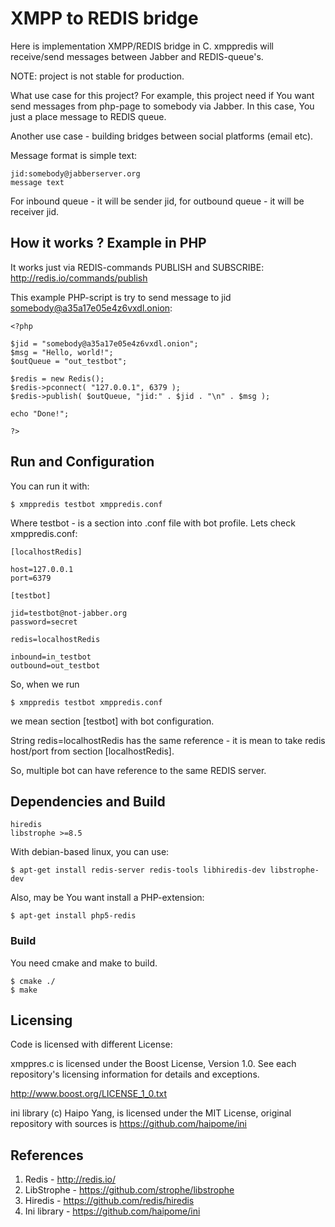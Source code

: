 # XMPP to REDIS bridge

Here is implementation XMPP/REDIS bridge in C. xmppredis will receive/send messages between Jabber and REDIS-queue's.

NOTE: project is not stable for production.

What use case for this project?
For example, this project need if You want send messages from php-page to somebody via Jabber. In this case, You just a place message to REDIS queue.

Another use case - building bridges between social platforms (email etc).

Message format is simple text:

    jid:somebody@jabberserver.org
    message text

For inbound queue - it will be sender jid, for outbound queue - it will be receiver jid.

## How it works ? Example in PHP

It works just via REDIS-commands PUBLISH and SUBSCRIBE:
http://redis.io/commands/publish

This example PHP-script is try to send message to jid somebody@a35a17e05e4z6vxdl.onion:

    <?php

    $jid = "somebody@a35a17e05e4z6vxdl.onion";
    $msg = "Hello, world!";
    $outQueue = "out_testbot";

    $redis = new Redis();
    $redis->pconnect( "127.0.0.1", 6379 );
    $redis->publish( $outQueue, "jid:" . $jid . "\n" . $msg );

    echo "Done!";

    ?>

## Run and Configuration

You can run it with:

    $ xmppredis testbot xmppredis.conf

Where testbot - is a section into .conf file with bot profile.
Lets check xmppredis.conf:

    [localhostRedis]

    host=127.0.0.1
    port=6379

    [testbot]

    jid=testbot@not-jabber.org
    password=secret

    redis=localhostRedis

    inbound=in_testbot
    outbound=out_testbot

So, when we run 

    $ xmppredis testbot xmppredis.conf

we mean section [testbot] with bot configuration.

String redis=localhostRedis has the same reference - it is mean to take redis host/port from section [localhostRedis].

So, multiple bot can have reference to the same REDIS server.

## Dependencies and Build

    hiredis
    libstrophe >=8.5

With debian-based linux, you can use:

    $ apt-get install redis-server redis-tools libhiredis-dev libstrophe-dev

Also, may be You want install a PHP-extension:

    $ apt-get install php5-redis

### Build

You need cmake and make to build.

    $ cmake ./
    $ make

## Licensing

Code is licensed with different License:

xmppres.c is licensed under the Boost License, Version 1.0. See each
repository's licensing information for details and exceptions.

http://www.boost.org/LICENSE_1_0.txt

ini library (c) Haipo Yang, is licensed under the MIT License, original repository with sources is https://github.com/haipome/ini

## References

1. Redis - http://redis.io/
2. LibStrophe - https://github.com/strophe/libstrophe
3. Hiredis - https://github.com/redis/hiredis
4. Ini library - https://github.com/haipome/ini
